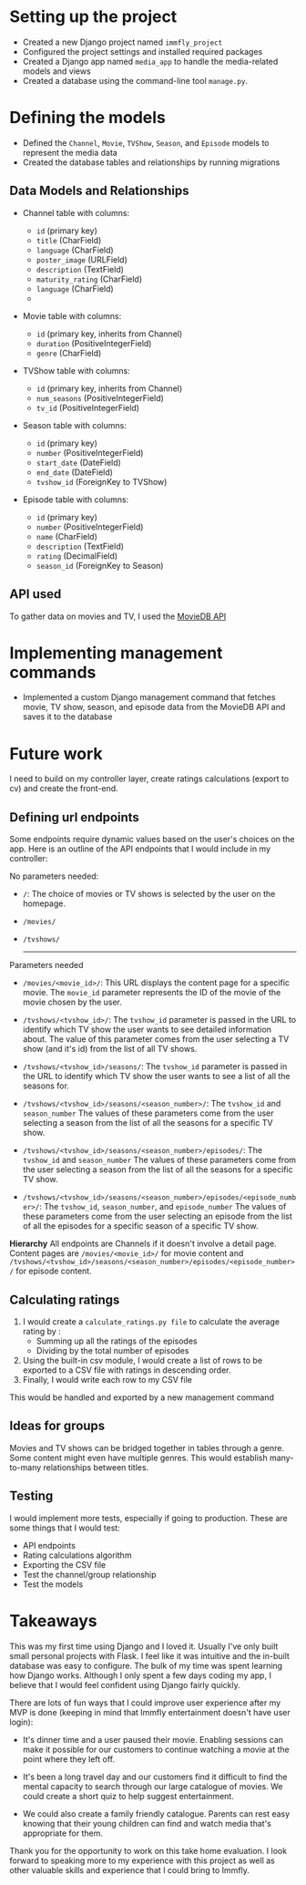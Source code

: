 # Setting up the project

-   Created a new Django project named `immfly_project`
-   Configured the project settings and installed required packages
-   Created a Django app named `media_app` to handle the media-related models and views
-   Created a database using the command-line tool `manage.py`.


# **Defining the models**

-   Defined the `Channel`, `Movie`, `TVShow`, `Season`, and `Episode` models to represent the media data
-   Created the database tables and relationships by running migrations
## Data Models and Relationships


-   Channel table with columns:
    
    -   `id` (primary key)
    -   `title` (CharField)
    -   `language` (CharField)
    -   `poster_image` (URLField)
    -   `description` (TextField)
    -   `maturity_rating` (CharField)
    -   `language` (CharField)
    - 
-   Movie table with columns:
    
    -   `id` (primary key, inherits from Channel)
    -   `duration` (PositiveIntegerField)
    -   `genre` (CharField)
-   TVShow table with columns:
    
    -   `id` (primary key, inherits from Channel)
    -   `num_seasons` (PositiveIntegerField)
    -   `tv_id` (PositiveIntegerField)
-   Season table with columns:
    
    -   `id` (primary key)
    -   `number` (PositiveIntegerField)
    -   `start_date` (DateField)
    -   `end_date` (DateField)
    -   `tvshow_id` (ForeignKey to TVShow)
-   Episode table with columns:
    
    -   `id` (primary key)
    -   `number` (PositiveIntegerField)
    -   `name` (CharField)
    -   `description` (TextField)
    -   `rating` (DecimalField)
    -   `season_id` (ForeignKey to Season)

## API used
To gather data on movies and TV, I used the 
[MovieDB API](https://developers.themoviedb.org/4/getting-started)


# **Implementing management commands**

-   Implemented a custom Django management command that fetches movie, TV show, season, and episode data from the MovieDB API and saves it to the database

# **Future work**
I need to build on my controller layer, create ratings calculations (export to cv) and create the front-end. 

## **Defining url endpoints**
Some endpoints require dynamic values based on the user's choices on the app. Here is an outline of the API endpoints that I would include in my controller: 

No parameters needed:
-   `/`: The choice of movies or TV shows is selected by the user on the homepage. 
-   `/movies/` 
-   `/tvshows/`  

    ----
  Parameters needed
  - `/movies/<movie_id>/`: This URL displays the content page for a specific movie. The `movie_id` parameter represents the ID of the movie of the movie chosen by the user. 
-   `/tvshows/<tvshow_id>/`: The `tvshow_id` parameter is passed in the URL to identify which TV show the user wants to see detailed information about. The value of this parameter comes from the user selecting a TV show (and it's id) from the list of all TV shows. 
    
-   `/tvshows/<tvshow_id>/seasons/`: The `tvshow_id` parameter is passed in the URL to identify which TV show the user wants to see a list of all the seasons for.  
    
-   `/tvshows/<tvshow_id>/seasons/<season_number>/`: The `tvshow_id` and `season_number` The values of these parameters come from the user selecting a season from the list of all the seasons for a specific TV show.  
    
-   `/tvshows/<tvshow_id>/seasons/<season_number>/episodes/`: The `tvshow_id` and `season_number` The values of these parameters come from the user selecting a season from the list of all the seasons for a specific TV show. 
    
-   `/tvshows/<tvshow_id>/seasons/<season_number>/episodes/<episode_number>/`: The `tvshow_id`, `season_number`, and `episode_number`  The values of these parameters come from the user selecting an episode from the list of all the episodes for a specific season of a specific TV show. 

**Hierarchy**
All endpoints are Channels if it doesn't involve a detail page. Content pages are `/movies/<movie_id>/` for movie content and `/tvshows/<tvshow_id>/seasons/<season_number>/episodes/<episode_number>/` for episode content. 


## Calculating  ratings

1. I would create a `calculate_ratings.py file`  to calculate the average rating by :
	- Summing up all the ratings of the episodes
	- Dividing by the total number of episodes
2. Using the built-in csv module, I would create a list of rows to be exported to a CSV file with ratings in descending order. 
3. Finally, I would write each row to my CSV file

This would be handled and exported by a new management command 

## Ideas for groups
Movies and TV shows can be bridged together in tables through a genre. Some content might even have multiple genres. This would establish many-to-many relationships between titles. 

## Testing 

I would implement more tests, especially if going to production. These are some things that I would test: 

- API endpoints
- Rating calculations algorithm
- Exporting the CSV file
- Test the channel/group relationship
- Test the models

# Takeaways

This was my first time using Django and I loved it. Usually I've only built small personal projects with Flask. I feel like it was intuitive and the in-built database was easy to configure. The bulk of my time was spent learning how Django works. Although I only spent a few days coding my app, I believe that I would feel confident using Django fairly quickly. 

There are lots of fun ways that I could improve user experience after my MVP is done (keeping in mind that Immfly entertainment doesn't have user login):

-	It's dinner time and a user paused their movie. Enabling sessions can make it possible for our customers to continue watching a movie at the point where they left off. 

-	It's been a long travel day and our customers find it difficult to find the mental capacity to search through our large catalogue of movies. We could create a short quiz to help suggest entertainment. 
-	We could also create a family friendly catalogue. Parents can rest easy knowing that their young children can find and watch media that's appropriate for them. 

Thank you for the opportunity to work on this take home evaluation. I look forward to speaking more to my experience with this project as well as other valuable skills and experience that I could bring to Immfly. 




